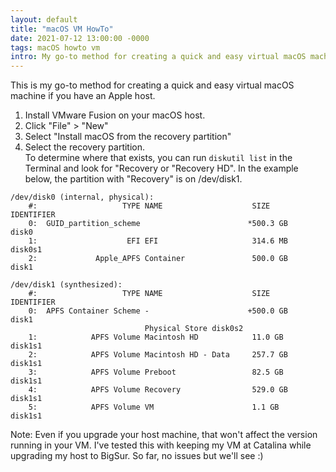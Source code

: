 ```yaml
---
layout: default
title: "macOS VM HowTo"
date: 2021-07-12 13:00:00 -0000
tags: macOS howto vm
intro: My go-to method for creating a quick and easy virtual macOS machine if you have an Apple host.
---
```

This is my go-to method for creating a quick and easy virtual macOS machine if you have an Apple host.

1. Install VMware Fusion on your macOS host.
2. Click "File" > "New"
3. Select "Install macOS from the recovery partition"
4. Select the recovery partition.  
To determine where that exists, you can run `diskutil list` in the Terminal and look for "Recovery or "Recovery HD". In the example below, the partition with "Recovery" is on /dev/disk1.
```
/dev/disk0 (internal, physical):
    #:                   TYPE NAME                    SIZE        IDENTIFIER
    0:  GUID_partition_scheme                        *500.3 GB    disk0
    1:                    EFI EFI                     314.6 MB    disk0s1
    2:             Apple_APFS Container               500.0 GB    disk1

/dev/disk1 (synthesized):
    #:                   TYPE NAME                    SIZE        IDENTIFIER
    0:  APFS Container Scheme -                      +500.0 GB    disk1
                              Physical Store disk0s2
    1:            APFS Volume Macintosh HD            11.0 GB     disk1s1
    2:            APFS Volume Macintosh HD - Data     257.7 GB    disk1s1
    3:            APFS Volume Preboot                 82.5 GB     disk1s1
    4:            APFS Volume Recovery                529.0 GB    disk1s1
    5:            APFS Volume VM                      1.1 GB      disk1s1
```

Note: Even if you upgrade your host machine, that won't affect the version running in your VM. I've tested this with keeping my VM at Catalina while upgrading my host to BigSur. So far, no issues but we'll see :)